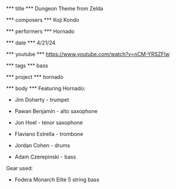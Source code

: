 *** title ***
Dungeon Theme from Zelda

*** composers ***
Koji Kondo

*** performers ***
Hornado

*** date ***
4/21/24

*** youtube ***
https://www.youtube.com/watch?v=nCM-YRSZFlw

*** tags ***
bass

*** project ***
hornado

*** body ***
Featuring Hornado:

- Jim Doherty - trumpet

- Pawan Benjamin - alto saxophone

- Jon Hoel - tenor saxophone

- Flaviano Estrella - trombone

- Jordan Cohen - drums

- Adam Czerepinski - bass

Gear used:

- Fodera Monarch Elite 5 string bass
